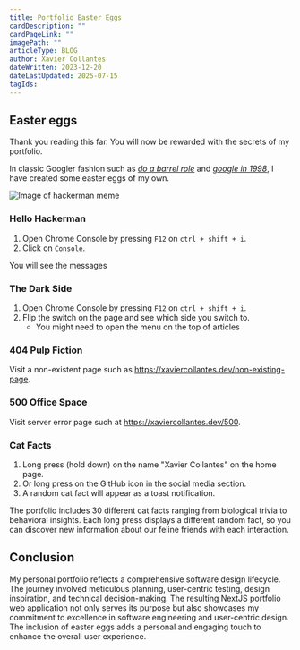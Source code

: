```yaml
---
title: Portfolio Easter Eggs
cardDescription: ""
cardPageLink: ""
imagePath: ""
articleType: BLOG
author: Xavier Collantes
dateWritten: 2023-12-20
dateLastUpdated: 2025-07-15
tagIds:
---
```


## Easter eggs

Thank you reading this far. You will now be rewarded with the secrets of my
portfolio.

In classic Googler fashion such as [_do a barrel
role_](https://www.google.com/search?q=do+a+barrel+roll) and [_google in
1998_](https://www.google.com/search?q=google+in+1998), I have created some
easter eggs of my own.

![Image of hackerman meme](/articles/images/portfolio/hackerman.webp)

### Hello Hackerman

1. Open Chrome Console by pressing `F12` on `ctrl + shift + i`.
1. Click on `Console`.

You will see the messages

### The Dark Side

1. Open Chrome Console by pressing `F12` on `ctrl + shift + i`.
1. Flip the switch on the page and see which side you switch to.
   - You might need to open the menu on the top of articles

### 404 Pulp Fiction

Visit a non-existent page such as
<https://xaviercollantes.dev/non-existing-page>.

### 500 Office Space

Visit server error page such at <https://xaviercollantes.dev/500>.

### Cat Facts

1. Long press (hold down) on the name "Xavier Collantes" on the home page.
1. Or long press on the GitHub icon in the social media section.
1. A random cat fact will appear as a toast notification.

The portfolio includes 30 different cat facts ranging from biological trivia to
behavioral insights. Each long press displays a different random fact, so you
can discover new information about our feline friends with each interaction.

## Conclusion

My personal portfolio reflects a comprehensive software design lifecycle. The
journey involved meticulous planning, user-centric testing, design inspiration,
and technical decision-making. The resulting NextJS portfolio web application
not only serves its purpose but also showcases my commitment to excellence in
software engineering and user-centric design. The inclusion of easter eggs adds
a personal and engaging touch to enhance the overall user experience.

